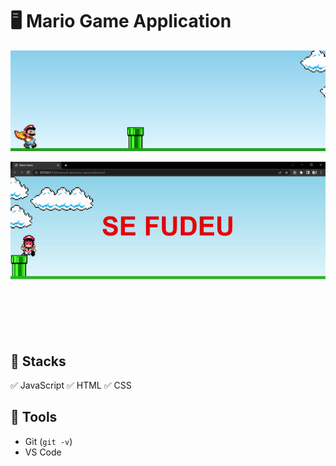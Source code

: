 # :desktop_computer: Mario Game Application

<p align="center"><img src="./assets/cover.png" alt="Cover projeto" /><p>
<p align="center"><img src="./assets/cover.gif" alt="Cover projeto" /><p>

## :briefcase: Stacks

✅ JavaScript
✅ HTML
✅ CSS

## :hammer: Tools

- Git (`git -v`)
- VS Code
